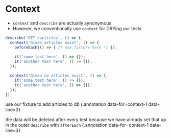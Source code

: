# Context

* `context` and `describe` are actually synonymous
* However, we conventionally use `context` for DRYing our tests

<div class='row fragment' data-index=0>
<div class='cell-4'>

```js {#context-1 data-span="3:24:45 .highlight"}
describe('GET /articles', () => {
  context('Given articles exist', () => {
    beforeEach(() => { /* use fixture here */ });
    
    it('some test here', () => {});
    it('another test here', () => {});
  });

  context('Given no articles exist', () => {
    it('some test here', () => {});
    it('another test here', () => {});
  });
});
```

</div>
<div class='cell-2 smallest'>

use our fixture to add articles to db {.annotation data-for=context-1 data-line=3}

the data will be deleted after every test because we have already set that up in the outer `describe` with `afterEach` {.annotation data-for=context-1 data-line=3}

</div>
</div>
